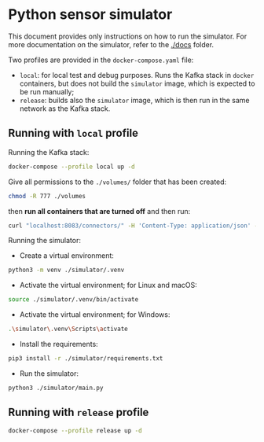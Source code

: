 # Python sensor simulator
This document provides only instructions on how to run the simulator.
For more documentation on the simulator, refer to the [./docs](./docs/) folder.

Two profiles are provided in the `docker-compose.yaml` file:
- `local`: for local test and debug purposes. Runs the Kafka stack in `docker` containers,
but does not build the `simulator` image, which is expected to be run manually;
- `release`: builds also the `simulator` image, which is then run in the same network as the Kafka stack.

## Running with `local` profile
Running the Kafka stack:
```bash
docker-compose --profile local up -d
```

Give all permissions to the `./volumes/` folder that has been created:
```bash
chmod -R 777 ./volumes
```
then **run all containers that are turned off** and then run:
```bash
curl "localhost:8083/connectors/" -H 'Content-Type: application/json' -d @./connectors/configs/clickhouse.json
```

Running the simulator:
- Create a virtual environment:

```bash
python3 -m venv ./simulator/.venv
```

- Activate the virtual environment; for Linux and macOS:

```bash
source ./simulator/.venv/bin/activate
```

- Activate the virtual environment; for Windows:

```bash
.\simulator\.venv\Scripts\activate
```

- Install the requirements:

```bash
pip3 install -r ./simulator/requirements.txt
```

- Run the simulator:

```bash
python3 ./simulator/main.py
```

## Running with `release` profile
```bash
docker-compose --profile release up -d
```